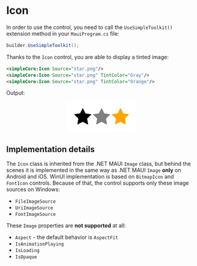 # Icon

In order to use the control, you need to call the `UseSimpleToolkit()` extension method in your `MauiProgram.cs` file:

```csharp
builder.UseSimpleToolkit();
```

Thanks to the `Icon` control, you are able to display a tinted image:

```xml
<simpleCore:Icon Source="star.png"/>
<simpleCore:Icon Source="star.png" TintColor="Gray"/>
<simpleCore:Icon Source="star.png" TintColor="Orange"/>
```

Output:

<p align="center">
    <img src="../images/stars.png" data-canonical-src="../images/stars.png" />
</p>

## Implementation details

The `Icon` class is inherited from the .NET MAUI `Image` class, but behind the scenes it is implemented in the same way as .NET MAUI `Image` **only** on Android and iOS. WinUI implementation is based on `BitmapIcon` and `FontIcon` controls. Because of that, the control supports only these image sources on Windows:

- `FileImageSource`
- `UriImageSource`
- `FontImageSource`

These `Image` properties are **not supported** at all:

- `Aspect` - the default behavior is `AspectFit`
- `IsAnimationPlaying`
- `IsLoading`
- `IsOpaque`
